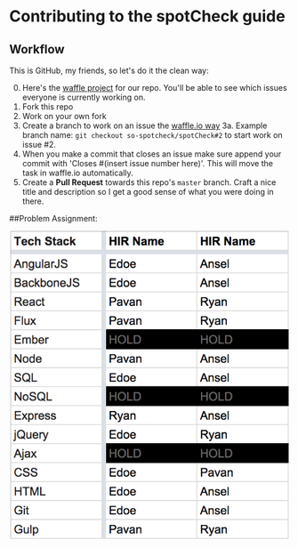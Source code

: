 # Contributing to the spotCheck guide

## Workflow

This is GitHub, my friends, so let's do it the clean way:

  0. Here's the [waffle project](https://waffle.io/so-spotcheck/spotCheck) for our repo. You'll be able to see which issues everyone is currently working on.
  1. Fork this repo
  2. Work on your own fork
  3. Create a branch to work on an issue the [waffle.io way](https://github.com/waffleio/waffle.io/wiki/FAQs#automatically-move-issues-in-progress-1)
  3a. Example branch name: `git checkout so-spotcheck/spotCheck#2` to start work on issue #2. 
  4. When you make a commit that closes an issue make sure append your commit with 'Closes #(insert issue number here)'. This will move the task in waffle.io automatically. 
  3. Create a **Pull Request** towards this repo's `master` branch.  Craft a nice title and description so I get a good sense of what you were doing in there.


##Problem Assignment:

![Problem Assignment](/images/Assignments.png?raw=true "Assignments")

